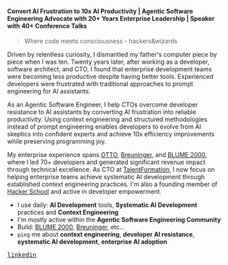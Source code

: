 #### Convert AI Frustration to 10x AI Productivity | Agentic Software Engineering Advocate with 20+ Years Enterprise Leadership | Speaker with 40+ Conference Talks

> Where code meets consciousness - hackers&wizards

Driven by relentless curiosity, I dismantled my father's computer piece by piece when I was ten. Twenty years later, after working as a developer, software architect, and CTO, I found that enterprise development teams were becoming less productive despite having better tools. Experienced developers were frustrated with traditional approaches to prompt engineering for AI assistants.

As an Agentic Software Engineer, I help CTOs overcome developer resistance to AI assistants by converting AI frustration into reliable productivity. Using context engineering and structured methodologies instead of prompt engineering enables developers to evolve from AI skeptics into confident experts and achieve 10x efficiency improvements while preserving programming joy.

My enterprise experience spans [OTTO](https://www.otto.de/), [Breuninger](https://www.breuninger.com/de/), and [BLUME 2000](https://www.blume2000.de/), where I led 70+ developers and generated significant revenue impact through technical excellence. As CTO at [TalentFormation](https://www.talentformation.com/), I now focus on helping enterprise teams achieve systematic AI development through established context engineering practices. I'm also a founding member of [Hacker School](https://hacker-school.de/) and active in developer empowerment.

- I use daily: **AI Development** tools, **Systematic AI Development** practices and **Context Engineering**
- I'm mostly active within the **Agentic Software Engineering Community**
- Build: [BLUME 2000](https://www.blume2000.de/), [Breuninger](https://www.breuninger.com/de/), etc…
- `ping` me about **context engineering**, **developer AI resistance**, **systematic AI development**, **enterprise AI adoption**

<p>
  <samp>
    <!--<a href="mailto:benedikt@stemmildt.com">email</a> •-->
    <a href="https://www.linkedin.com/in/benedikt-stemmildt/">linkedin</a>
    <!--<a href="https://benedikt.stemmildt.com/">website</a>-->
  </samp>
</p>
